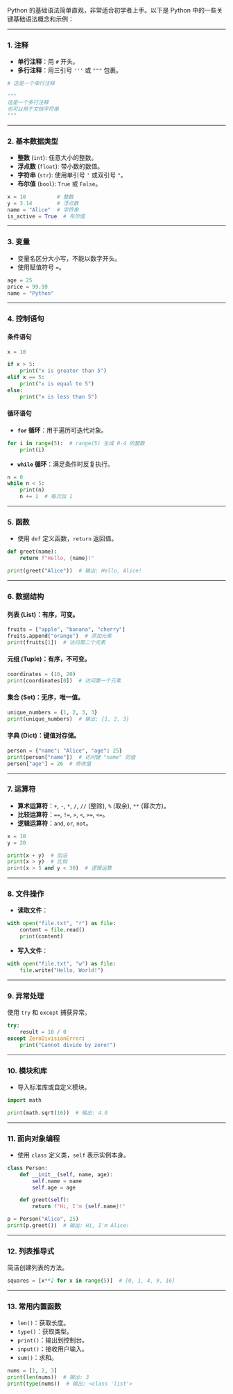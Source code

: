 Python 的基础语法简单直观，非常适合初学者上手。以下是 Python 中的一些关键基础语法概念和示例：

---

### **1. 注释**
- **单行注释**：用 `#` 开头。
- **多行注释**：用三引号 `'''` 或 `"""` 包裹。

```python
# 这是一个单行注释

"""
这是一个多行注释
也可以用于文档字符串
"""
```

---

### **2. 基本数据类型**
- **整数** (`int`): 任意大小的整数。
- **浮点数** (`float`): 带小数的数值。
- **字符串** (`str`): 使用单引号 `'` 或双引号 `"`。
- **布尔值** (`bool`): `True` 或 `False`。

```python
x = 10          # 整数
y = 3.14        # 浮点数
name = "Alice"  # 字符串
is_active = True  # 布尔值
```

---

### **3. 变量**
- 变量名区分大小写，不能以数字开头。
- 使用赋值符号 `=`。

```python
age = 25
price = 99.99
name = "Python"
```

---

### **4. 控制语句**
#### **条件语句**
```python
x = 10

if x > 5:
    print("x is greater than 5")
elif x == 5:
    print("x is equal to 5")
else:
    print("x is less than 5")
```

#### **循环语句**
- **`for` 循环**：用于遍历可迭代对象。
```python
for i in range(5):  # range(5) 生成 0-4 的整数
    print(i)
```

- **`while` 循环**：满足条件时反复执行。
```python
n = 0
while n < 5:
    print(n)
    n += 1  # 每次加 1
```

---

### **5. 函数**
- 使用 `def` 定义函数，`return` 返回值。

```python
def greet(name):
    return f"Hello, {name}!"

print(greet("Alice"))  # 输出: Hello, Alice!
```

---

### **6. 数据结构**
#### **列表 (List)**：有序，可变。
```python
fruits = ["apple", "banana", "cherry"]
fruits.append("orange")  # 添加元素
print(fruits[1])  # 访问第二个元素
```

#### **元组 (Tuple)**：有序，不可变。
```python
coordinates = (10, 20)
print(coordinates[0])  # 访问第一个元素
```

#### **集合 (Set)**：无序，唯一值。
```python
unique_numbers = {1, 2, 3, 3}
print(unique_numbers)  # 输出: {1, 2, 3}
```

#### **字典 (Dict)**：键值对存储。
```python
person = {"name": "Alice", "age": 25}
print(person["name"])  # 访问键 "name" 的值
person["age"] = 26  # 修改值
```

---

### **7. 运算符**
- **算术运算符**：`+`, `-`, `*`, `/`, `//` (整除), `%` (取余), `**` (幂次方)。
- **比较运算符**：`==`, `!=`, `>`, `<`, `>=`, `<=`。
- **逻辑运算符**：`and`, `or`, `not`。

```python
x = 10
y = 20

print(x + y)  # 加法
print(x > y)  # 比较
print(x > 5 and y < 30)  # 逻辑运算
```

---

### **8. 文件操作**
- **读取文件**：
```python
with open("file.txt", "r") as file:
    content = file.read()
    print(content)
```

- **写入文件**：
```python
with open("file.txt", "w") as file:
    file.write("Hello, World!")
```

---

### **9. 异常处理**
使用 `try` 和 `except` 捕获异常。
```python
try:
    result = 10 / 0
except ZeroDivisionError:
    print("Cannot divide by zero!")
```

---

### **10. 模块和库**
- 导入标准库或自定义模块。
```python
import math

print(math.sqrt(16))  # 输出: 4.0
```

---

### **11. 面向对象编程**
- 使用 `class` 定义类，`self` 表示实例本身。

```python
class Person:
    def __init__(self, name, age):
        self.name = name
        self.age = age

    def greet(self):
        return f"Hi, I'm {self.name}!"

p = Person("Alice", 25)
print(p.greet())  # 输出: Hi, I'm Alice!
```

---

### **12. 列表推导式**
简洁创建列表的方法。
```python
squares = [x**2 for x in range(5)]  # [0, 1, 4, 9, 16]
```

---

### **13. 常用内置函数**
- `len()`：获取长度。
- `type()`：获取类型。
- `print()`：输出到控制台。
- `input()`：接收用户输入。
- `sum()`：求和。

```python
nums = [1, 2, 3]
print(len(nums))  # 输出: 3
print(type(nums))  # 输出: <class 'list'>
```

